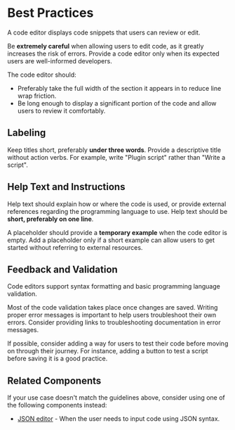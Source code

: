 # Best Practices

A code editor displays code snippets that users can review or edit.

Be **extremely careful** when allowing users to edit code, as it greatly increases the risk of errors. Provide a code editor only when its expected users are well-informed developers.

The code editor should:

- Preferably take the full width of the section it appears in to reduce line wrap friction.
- Be long enough to display a significant portion of the code and allow users to review it comfortably.

## Labeling

Keep titles short, preferably **under three words**.
Provide a descriptive title without action verbs. For example, write "Plugin script" rather than "Write a script".

## Help Text and Instructions

Help text should explain how or where the code is used, or provide external references regarding the programming language to use.
Help text should be **short, preferably on one line**.

A placeholder should provide a **temporary example** when the code editor is empty. Add a placeholder only if a short example can allow users to get started without referring to external resources.

## Feedback and Validation

Code editors support syntax formatting and basic programming language validation.

Most of the code validation takes place once changes are saved. Writing proper error messages is important to help users troubleshoot their own errors.
Consider providing links to troubleshooting documentation in error messages.

If possible, consider adding a way for users to test their code before moving on through their journey. For instance, adding a button to test a script before saving it is a good practice.

## Related Components

If your use case doesn't match the guidelines above, consider using one of the following components instead:

- [JSON editor](https://plasma.coveo.com/form/JSONEditor) - When the user needs to input code using JSON syntax.
